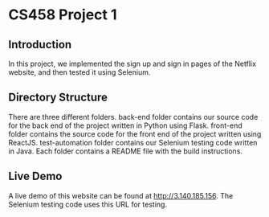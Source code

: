 # CS458 Project 1

## Introduction
In this project, we implemented the sign up and sign in pages of the Netflix website, and then tested it using Selenium.

## Directory Structure
There are three different folders. back-end folder contains our source code for the back end of the project written in Python using Flask. front-end folder contains the source code for the front end of the project written using ReactJS. test-automation folder contains our Selenium testing code written in Java. Each folder contains a README file with the build instructions.

## Live Demo
A live demo of this website can be found at http://3.140.185.156. The Selenium testing code uses this URL for testing.
